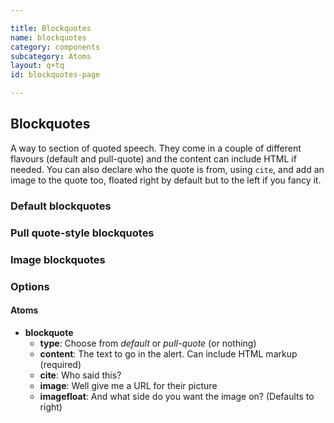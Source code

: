 ```yaml
---

title: Blockquotes
name: blockquotes
category: components
subcategory: Atoms
layout: q+tq
id: blockquotes-page

---
```


## Blockquotes

A way to section of quoted speech. They come in a couple of different flavours (default and pull-quote) and the content can include HTML if needed. You can also declare who the quote is from, using `cite`, and add an image to the quote too, floated right by default but to the left if you fancy it.

### Default blockquotes

<script>
component("blockquote", { "content": "Lorem ipsum Excepteur proident ut esse Ut sit ullamco voluptate commodo nostrud amet culpa sint ullamco cillum."})
+component("blockquote", { "content": "Lorem ipsum excepteur proident ut esse sit ullamco voluptate commodo nostrud amet culpa sint ullamco cillum.", "cite": "Voltaire"})
+component("blockquote", { "content": "Lorem ipsum excepteur proident ut esse sit ullamco voluptate commodo nostrud amet culpa sint ullamco cillum.", "cite": "Voltaire", "image": "http://lorempixel.com/120/120/people/6"})
+component("blockquote", { "content": "Lorem ipsum excepteur proident ut esse sit ullamco voluptate commodo nostrud amet culpa sint ullamco cillum.", "cite": "Voltaire", "image": "http://lorempixel.com/120/120/people/7", "imagefloat":"left"});
</script>

### Pull quote-style blockquotes

<script>
component("blockquote", { "type": "pull-quote", "content": "Lorem ipsum excepteur proident ut esse sit ullamco voluptate commodo nostrud amet culpa sint ullamco cillum."});
</script>

### Image blockquotes

<script>
component("blockquote", { "type": "image-quote", "content": "<p>Lorem ipsum excepteur proident ut esse sit ullamco voluptate commodo nostrud amet culpa sint ullamco cillum.</p><p>Mollit sit ut id culpa adipisicing voluptate ut veniam deserunt ad veniam ullamco quis.</p>"})
+component("blockquote", { "type": "image-quote", "content": "<p>Lorem ipsum excepteur proident ut esse sit ullamco voluptate commodo nostrud amet culpa sint ullamco cillum.</p><p>Mollit sit ut id culpa adipisicing voluptate ut veniam deserunt ad veniam ullamco quis.</p>", "cite": "Woody Allen"})
+component("blockquote", { "type": "image-quote", "content": "<p>Lorem ipsum excepteur proident ut esse sit ullamco voluptate commodo nostrud amet culpa sint ullamco cillum.</p><p>Mollit sit ut id culpa adipisicing voluptate ut veniam deserunt ad veniam ullamco quis.</p>", "cite": "Woody Allen", "image": "http://lorempixel.com/120/120/people/8"})
+component("blockquote", { "type": "image-quote", "content": "<p>Lorem ipsum excepteur proident ut esse sit ullamco voluptate commodo nostrud amet culpa sint ullamco cillum.</p><p>Mollit sit ut id culpa adipisicing voluptate ut veniam deserunt ad veniam ullamco quis.</p>", "cite": "Woody Allen", "image": "http://lorempixel.com/120/120/people/9", "imagefloat":"left"});
</script>


### Options

#### Atoms

* **blockquote**
  * **type**: Choose from _default_ or _pull-quote_ (or nothing)
  * **content**: The text to go in the alert. Can include HTML markup (required)
  * **cite**: Who said this?
  * **image**: Well give me a URL for their picture
  * **imagefloat**: And what side do you want the image on? (Defaults to right)
